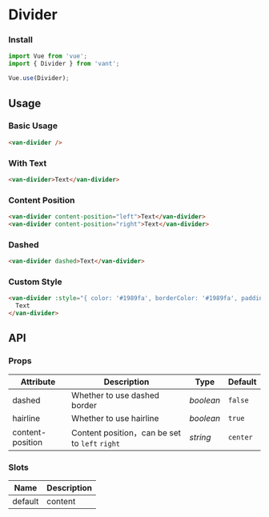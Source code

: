 # Divider

### Install

```js
import Vue from 'vue';
import { Divider } from 'vant';

Vue.use(Divider);
```

## Usage

### Basic Usage

```html
<van-divider />
```

### With Text

```html
<van-divider>Text</van-divider>
```

### Content Position

```html
<van-divider content-position="left">Text</van-divider>
<van-divider content-position="right">Text</van-divider>
```

### Dashed

```html
<van-divider dashed>Text</van-divider>
```

### Custom Style

```html
<van-divider :style="{ color: '#1989fa', borderColor: '#1989fa', padding: '0 16px' }">
  Text
</van-divider>
```

## API

### Props

| Attribute | Description | Type | Default |
|------|------|------|------|
| dashed | Whether to use dashed border | *boolean* | `false` |
| hairline | Whether to use hairline | *boolean* | `true` |
| content-position | Content position，can be set to `left` `right` | *string* | `center` |

### Slots

| Name | Description |
|------|------|
| default | content |

